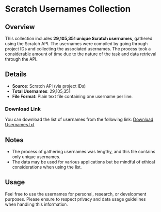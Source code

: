 # Scratch Usernames Collection

## Overview

This collection includes **29,105,351 unique Scratch usernames**, gathered using the Scratch API. The usernames were compiled by going through project IDs and collecting the associated usernames. The process took a considerable amount of time due to the nature of the task and data retrieval through the API.

## Details

- **Source**: Scratch API (via project IDs)
- **Total Usernames**: 29,105,351
- **File Format**: Plain text file containing one username per line.
  
### Download Link
You can download the list of usernames from the following link:
[Download Usernames.txt](https://www.mediafire.com/file/devvt8d4afhesjw/usernames.txt/file)

## Notes

- The process of gathering usernames was lengthy, and this file contains only unique usernames.
- The data may be used for various applications but be mindful of ethical considerations when using the list.

## Usage

Feel free to use the usernames for personal, research, or development purposes. Please ensure to respect privacy and data usage guidelines when handling this information.
